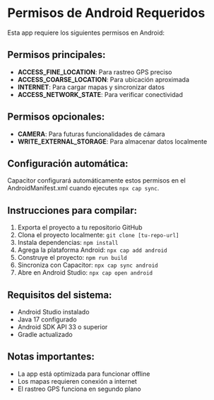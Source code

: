 
# Permisos de Android Requeridos

Esta app requiere los siguientes permisos en Android:

## Permisos principales:
- **ACCESS_FINE_LOCATION**: Para rastreo GPS preciso
- **ACCESS_COARSE_LOCATION**: Para ubicación aproximada
- **INTERNET**: Para cargar mapas y sincronizar datos
- **ACCESS_NETWORK_STATE**: Para verificar conectividad

## Permisos opcionales:
- **CAMERA**: Para futuras funcionalidades de cámara
- **WRITE_EXTERNAL_STORAGE**: Para almacenar datos localmente

## Configuración automática:
Capacitor configurará automáticamente estos permisos en el AndroidManifest.xml cuando ejecutes `npx cap sync`.

## Instrucciones para compilar:

1. Exporta el proyecto a tu repositorio GitHub
2. Clona el proyecto localmente: `git clone [tu-repo-url]`
3. Instala dependencias: `npm install`
4. Agrega la plataforma Android: `npx cap add android`
5. Construye el proyecto: `npm run build`
6. Sincroniza con Capacitor: `npx cap sync android`
7. Abre en Android Studio: `npx cap open android`

## Requisitos del sistema:
- Android Studio instalado
- Java 17 configurado
- Android SDK API 33 o superior
- Gradle actualizado

## Notas importantes:
- La app está optimizada para funcionar offline
- Los mapas requieren conexión a internet
- El rastreo GPS funciona en segundo plano
